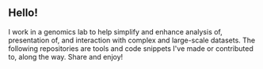 ## Hello!

I work in a genomics lab to help simplify and enhance analysis of, presentation of, and interaction with complex and large-scale datasets. The following repositories are tools and code snippets I've made or contributed to, along the way. Share and enjoy!
